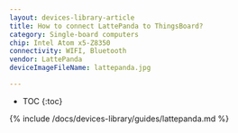```yaml
---
layout: devices-library-article
title: How to connect LattePanda to ThingsBoard?
category: Single-board computers
chip: Intel Atom x5-Z8350
connectivity: WIFI, Bluetooth
vendor: LattePanda
deviceImageFileName: lattepanda.jpg

---
```



* TOC
{:toc}

{% include /docs/devices-library/guides/lattepanda.md %}